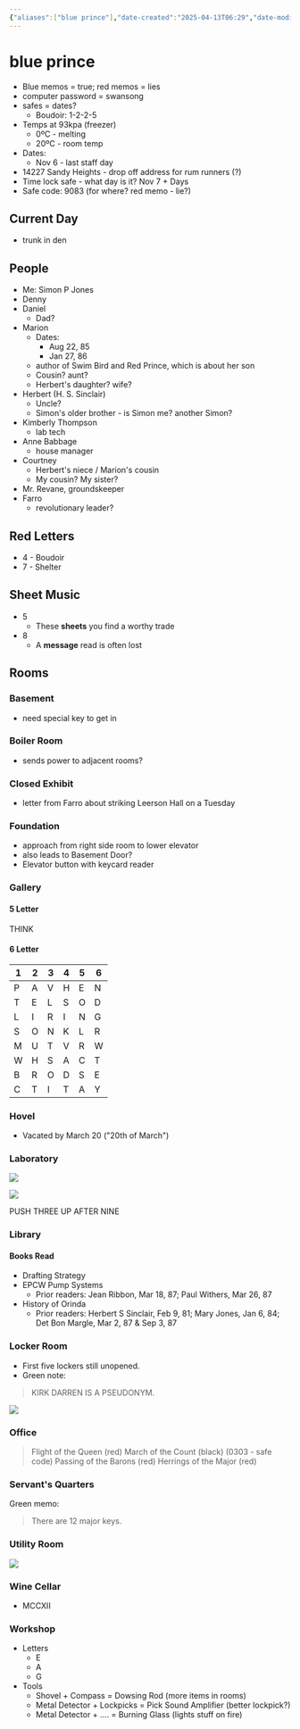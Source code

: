 ```yaml
---
{"aliases":["blue prince"],"date-created":"2025-04-13T06:29","date-modified":"2025-04-18T19:25","dg-publish":true,"title":"blue prince","permalink":"/herbarium/games/blue-prince/","dgPassFrontmatter":true,"updated":"2025-04-18T19:25"}
---
```



# blue prince

- Blue memos = true; red memos = lies
- computer password = swansong
- safes = dates?
    - Boudoir: 1-2-2-5
- Temps at 93kpa (freezer)
    - 0ºC - melting
    - 20ºC - room temp
- Dates:
    - Nov 6 - last staff day
- 14227 Sandy Heights - drop off address for rum runners (?)
- Time lock safe - what day is it? Nov 7 + Days
- Safe code: 9083 (for where? red memo - lie?)

## Current Day

- trunk in den

## People

- Me: Simon P Jones
- Denny
- Daniel
    - Dad?
- Marion
    - Dates:
        - Aug 22, 85
        - Jan 27, 86
    - author of Swim Bird and Red Prince, which is about her son
    - Cousin? aunt?
    - Herbert's daughter? wife?
- Herbert (H. S. Sinclair)
    - Uncle?
    - Simon's older brother - is Simon me? another Simon?
- Kimberly Thompson
    - lab tech
- Anne Babbage
    - house manager
- Courtney
    - Herbert's niece / Marion's cousin
    - My cousin? My sister?
- Mr. Revane, groundskeeper
- Farro
    - revolutionary leader?

## Red Letters

- 4 - Boudoir
- 7 - Shelter

## Sheet Music

- 5
    - These **sheets** you find a worthy trade
- 8
    - A **message** read is often lost

## Rooms

### Basement

- need special key to get in

### Boiler Room

- sends power to adjacent rooms?

### Closed Exhibit

- letter from Farro about striking Leerson Hall on a Tuesday

### Foundation

- approach from right side room to lower elevator
- also leads to Basement Door?
- Elevator button with keycard reader

### Gallery

#### 5 Letter

THINK

#### 6 Letter

| 1   | 2   | 3   | 4   | 5   | 6   |
| --- | --- | --- | --- | --- | --- |
| P   | A   | V   | H   | E   | N   |
| T   | E   | L   | S   | O   | D   |
| L   | I   | R   | I   | N   | G   |
| S   | O   | N   | K   | L   | R   |
| M   | U   | T   | V   | R   | W   |
| W   | H   | S   | A   | C   | T   |
| B   | R   | O   | D   | S   | E   |
| C   | T   | I   | T   | A   | Y   | 

### Hovel

- Vacated by March 20 ("20th of March")

### Laboratory

![](https://i.imgur.com/rTEanB4.png)

![](https://i.imgur.com/X7YGyIs.png)

PUSH THREE UP AFTER NINE

### Library

#### Books Read

- Drafting Strategy
- EPCW Pump Systems
    - Prior readers: Jean Ribbon, Mar 18, 87; Paul Withers, Mar 26, 87
- History of Orinda
    - Prior readers: Herbert S Sinclair, Feb 9, 81; Mary Jones, Jan 6, 84; Det Bon Margle, Mar 2, 87 & Sep 3, 87

### Locker Room

- First five lockers still unopened.
- Green note:

> KIRK DARREN IS A PSEUDONYM.

![](https://i.imgur.com/JSSBGsy.png)

### Office

> Flight of the Queen (red)
> March of the Count (black) (0303 - safe code)
> Passing of the Barons (red)
> Herrings of the Major (red)

### Servant's Quarters

Green memo:

> There are 12 major keys.

### Utility Room

![](https://i.imgur.com/NKCDabC.png)

### Wine Cellar

- MCCXII

### Workshop

- Letters
    - E
    - A
    - G
- Tools
    - Shovel + Compass = Dowsing Rod (more items in rooms)
    - Metal Detector + Lockpicks = Pick Sound Amplifier (better lockpick?)
    - Metal Detector + …. = Burning Glass (lights stuff on fire)
